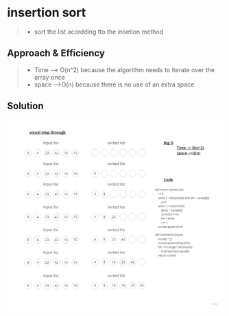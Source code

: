 # insertion sort

> - sort the list acordding tto the insetion method

## Approach & Efficiency

> - Time --> O(n^2) because the algorithm needs to iterate over the array once
> - space -->O(n) because there is no use of an extra space

## Solution

![CC26](./CC26.jpg)

